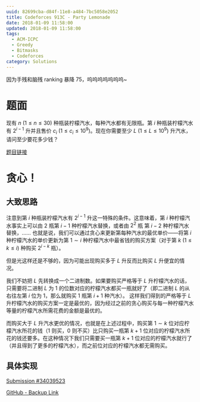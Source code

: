 ```yaml
---
uuid: 82699cba-d84f-11e8-a484-7bc5058e2052
title: Codeforces 913C - Party Lemonade
date: 2018-01-09 11:58:00
updated: 2018-01-09 11:58:00
tags: 
  - ACM-ICPC
  - Greedy
  - Bitmasks
  - Codeforces
category: Solutions
---
```


因为手残和脑残 ranking 暴降 75，呜呜呜呜呜呜呜~

# 题面

现有 $n \ (1 \le n \le 30)$ 种瓶装柠檬汽水，每种汽水都有无限瓶。第 $i$ 种瓶装柠檬汽水有 $2^{i - 1}$ 升并且售价 $c_i \ (1 \le c_i \le 10^9)$。现在你需要至少 $L \ (1 \le L \le 10^9)$ 升汽水，请问至少要花多少钱？

[题目链接](http://codeforces.com/contest/913/problem/C)

# 贪心！

## 大致思路

注意到第 $i$ 种瓶装柠檬汽水有 $2^{i - 1}$ 升这一特殊的条件。这意味着，第 $i$ 种柠檬汽水事实上可以由 $2$ 瓶第 $i - 1$ 种柠檬汽水替换，或者由 $2^2$ 瓶 第 $i - 2$ 种柠檬汽水替换，…… 也就是说，我们可以通过贪心来更新第每种汽水的最优单价——将第 $i$ 种柠檬汽水的单价更新为第 $1 \sim i$ 种柠檬汽水中最省钱的购买方案（对于第 $k \ (1 \le k \le i)$ 种购买 $2^{i - k}$ 瓶）。

但是光这样还是不够的，因为可能出现购买多于 $L$ 升反而比购买 $L$ 升便宜的情况。

我们不妨把 $L$ 先转换成一个二进制数。如果要购买严格等于 $L$ 升柠檬汽水的话，只需要将二进制 $L$ 为 $1$ 的位数对应的柠檬汽水都买一瓶就好了（即二进制 $L$ 的从右往左第 $i$ 位为 $1$，那么就购买 $1$ 瓶第 $i + 1$ 种汽水）。 这样我们得到的严格等于 $L$ 升柠檬汽水的购买方案一定是最优的，因为经过之前的贪心购买与每一种柠檬汽水等量的柠檬汽水所需花费的金额是最优的。

而购买大于 $L$ 升汽水更优的情况，也就是在上述过程中，购买第 $1 \sim k$ 位对应柠檬汽水所花的钱（$1$ 则买，$0$ 则不买）比只购买一瓶第 $k + 1$ 位对应的柠檬汽水所花的钱还要多。在这种情况下我们只需要买一瓶第 $k + 1$ 位对应的柠檬汽水就行了（并且得到了更多的柠檬汽水），而之前位对应的柠檬汽水都无需购买。

## 具体实现

[Submission #34039523](http://codeforces.com/contest/913/submission/34039523)

[GitHub - Backup Link](https://github.com/codgician/ACM-ICPC/blob/master/Codeforces/913C/greedy.cpp)
